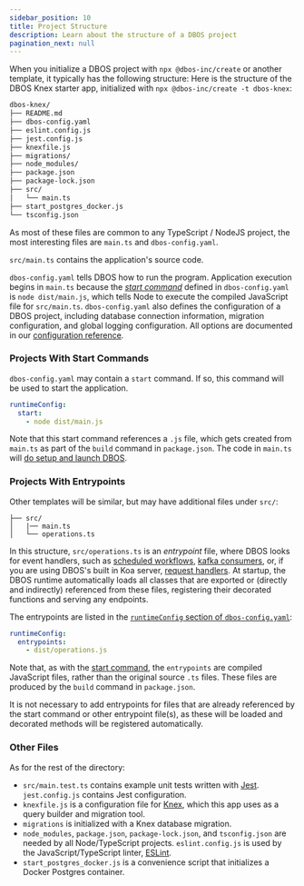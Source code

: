 ```yaml
---
sidebar_position: 10
title: Project Structure
description: Learn about the structure of a DBOS project
pagination_next: null
---
```


When you initialize a DBOS project with `npx @dbos-inc/create` or another template, it typically has the following structure:
Here is the structure of the DBOS Knex starter app, initialized with `npx @dbos-inc/create -t dbos-knex`:

```bash
dbos-knex/
├── README.md
├── dbos-config.yaml
├── eslint.config.js
├── jest.config.js
├── knexfile.js
├── migrations/
├── node_modules/
├── package.json
├── package-lock.json
├── src/
│   └── main.ts
├── start_postgres_docker.js
└── tsconfig.json
```

As most of these files are common to any TypeScript / NodeJS project, the most interesting files are `main.ts` and `dbos-config.yaml`.

`src/main.ts` contains the application's source code.

`dbos-config.yaml` tells DBOS how to run the program.  Application execution begins in `main.ts` because the [_start command_](#projects-with-start-commands) defined in `dbos-config.yaml` is `node dist/main.js`, which tells Node to execute the compiled JavaScript file for `src/main.ts`.
`dbos-config.yaml` also defines the configuration of a DBOS project, including database connection information, migration configuration, and global logging configuration.
All options are documented in our [configuration reference](../../reference/configuration).


### Projects With Start Commands
`dbos-config.yaml` may contain a `start` command.  If so, this command will be used to start the application.
```yaml
runtimeConfig:
  start:
    - node dist/main.js
```

Note that this start command references a `.js` file, which gets created from `main.ts` as part of the `build` command in `package.json`.  The code in `main.ts` will [do setup and launch DBOS](../../reference/transactapi/dbos-class.md#application-lifecycle).


### Projects With Entrypoints
Other templates will be similar, but may have additional files under `src/`:
```
├── src/
│   |── main.ts
│   └── operations.ts
```

In this structure, `src/operations.ts` is an _entrypoint_ file, where DBOS looks for event handlers, such as [scheduled workflows](../scheduled-workflows), [kafka consumers](../requestsandevents/kafka-integration), or, if you are using DBOS's built in Koa server, [request handlers](../requestsandevents/http-serving-tutorial).
At startup, the DBOS runtime automatically loads all classes that are exported or (directly and indirectly) referenced from these files, registering their decorated functions and serving any endpoints.

The entrypoints are listed in the [`runtimeConfig` section of `dbos-config.yaml`](../../reference/configuration#runtime):

```yaml
runtimeConfig:
  entrypoints:
    - dist/operations.js
```

Note that, as with the [start command](#projects-with-start-commands), the `entrypoints` are compiled JavaScript files, rather than the original source `.ts` files.  These files are produced by the `build` command in `package.json`.

It is not necessary to add entrypoints for files that are already referenced by the start command or other entrypoint file(s), as these will be loaded and decorated methods will be registered automatically.

### Other Files
As for the rest of the directory:

- `src/main.test.ts` contains example unit tests written with [Jest](https://jestjs.io/). `jest.config.js` contains Jest configuration.
- `knexfile.js` is a configuration file for [Knex](https://knexjs.org), which this app uses as a query builder and migration tool.
- `migrations` is initialized with a Knex database migration.
- `node_modules`, `package.json`, `package-lock.json`, and `tsconfig.json` are needed by all Node/TypeScript projects. `eslint.config.js` is used by the JavaScript/TypeScript linter, [ESLint](https://eslint.org/).
- `start_postgres_docker.js` is a convenience script that initializes a Docker Postgres container.
